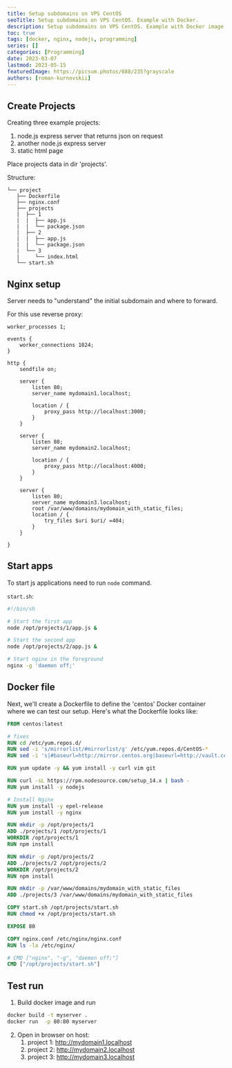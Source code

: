 ```yaml
---
title: Setup subdomains on VPS CentOS
seoTitle: Setup subdomains on VPS CentOS. Example with Docker.
description: Setup subdomains on VPS CentOS. Example with Docker image.
toc: true
tags: [docker, nginx, nodejs, programming]
series: []
categories: [Programming]
date: 2023-03-07
lastmod: 2023-05-15
featuredImage: https://picsum.photos/688/235?grayscale
authors: [roman-kurnovskii]
---
```


## Create Projects

Creating three example projects:
1. node.js express server that returns json on request
2. another node.js express server
3. static html page

Place projects data in dir 'projects'.

Structure:

```
└── project
   ├── Dockerfile
   ├── nginx.conf
   ├── projects
   |  ├── 1
   |  |  ├── app.js
   |  |  └── package.json
   |  ├── 2
   |  |  ├── app.js
   |  |  └── package.json
   |  └── 3
   |     └── index.html
   └── start.sh
```

## Nginx setup

Server needs to "understand" the initial subdomain and where to forward.

For this use reverse proxy:

```
worker_processes 1;

events {
    worker_connections 1024;
}

http {
    sendfile on;

    server {
        listen 80;
        server_name mydomain1.localhost;

        location / {
            proxy_pass http://localhost:3000;
        }
    }

    server {
        listen 80;
        server_name mydomain2.localhost;

        location / {
            proxy_pass http://localhost:4000;
        }
    }

    server {
        listen 80;
        server_name mydomain3.localhost;
        root /var/www/domains/mydomain_with_static_files;
        location / {
            try_files $uri $uri/ =404;
        }
    }

}
```

## Start apps

To start js applications need to run `node` command.

`start.sh`:
```sh
#!/bin/sh

# Start the first app
node /opt/projects/1/app.js &

# Start the second app
node /opt/projects/2/app.js &

# Start nginx in the foreground
nginx -g 'daemon off;'
```


## Docker file

Next, we'll create a Dockerfile to define the 'centos' Docker container where we can test our setup. Here's what the Dockerfile looks like:

```dockerfile
FROM centos:latest

# fixes
RUN cd /etc/yum.repos.d/
RUN sed -i 's/mirrorlist/#mirrorlist/g' /etc/yum.repos.d/CentOS-*
RUN sed -i 's|#baseurl=http://mirror.centos.org|baseurl=http://vault.centos.org|g' /etc/yum.repos.d/CentOS-*

RUN yum update -y && yum install -y curl vim git

RUN curl -sL https://rpm.nodesource.com/setup_14.x | bash -
RUN yum install -y nodejs

# Install Nginx
RUN yum install -y epel-release
RUN yum install -y nginx

RUN mkdir -p /opt/projects/1
ADD ./projects/1 /opt/projects/1
WORKDIR /opt/projects/1
RUN npm install

RUN mkdir -p /opt/projects/2
ADD ./projects/2 /opt/projects/2
WORKDIR /opt/projects/2
RUN npm install

RUN mkdir -p /var/www/domains/mydomain_with_static_files
ADD ./projects/3 /var/www/domains/mydomain_with_static_files

COPY start.sh /opt/projects/start.sh
RUN chmod +x /opt/projects/start.sh

EXPOSE 80

COPY nginx.conf /etc/nginx/nginx.conf
RUN ls -la /etc/nginx/

# CMD ["nginx", "-g", "daemon off;"]
CMD ["/opt/projects/start.sh"]
```

## Test run

1. Build docker image and run

```sh
docker build -t myserver .
docker run  -p 80:80 myserver
```

2. Open in browser on host:
   1. project 1: http://mydomain1.localhost
   2. project 2: http://mydomain2.localhost
   3. project 3: http://mydomain3.localhost

